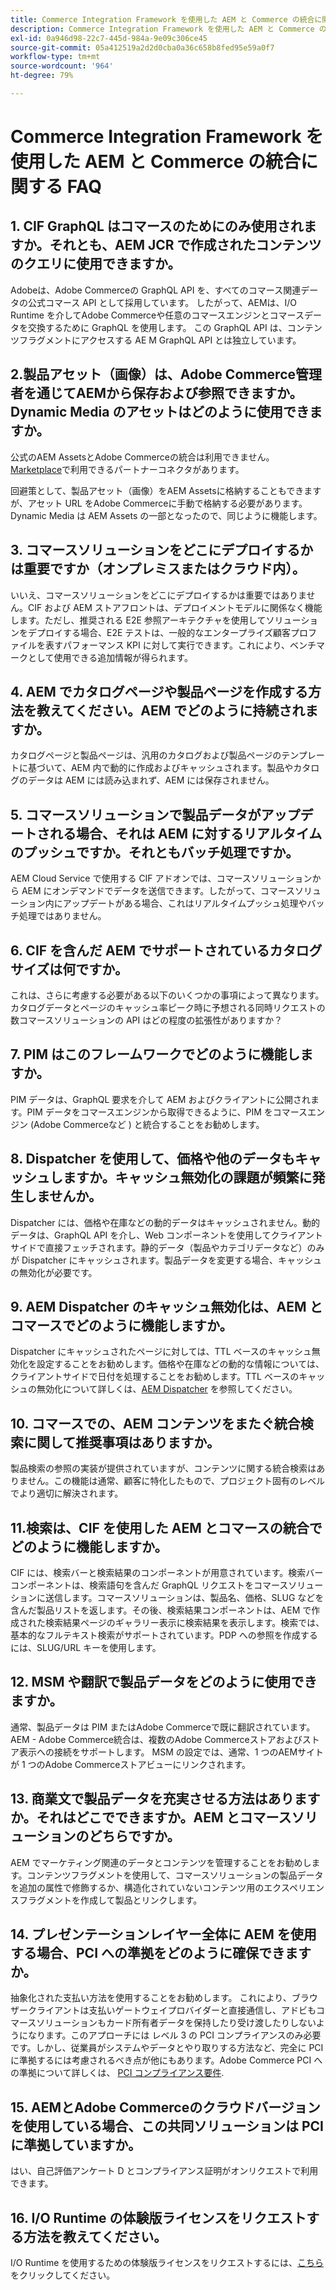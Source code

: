 ```yaml
---
title: Commerce Integration Framework を使用した AEM と Commerce の統合に関する FAQ
description: Commerce Integration Framework を使用した AEM と Commerce の統合に関する FAQ
exl-id: 0a946d98-22c7-445d-984a-9e09c306ce45
source-git-commit: 05a412519a2d2d0cba0a36c658b8fed95e59a0f7
workflow-type: tm+mt
source-wordcount: '964'
ht-degree: 79%

---
```


# Commerce Integration Framework を使用した AEM と Commerce の統合に関する FAQ

## 1. CIF GraphQL はコマースのためにのみ使用されますか。それとも、AEM JCR で作成されたコンテンツのクエリに使用できますか。

Adobeは、Adobe Commerceの GraphQL API を、すべてのコマース関連データの公式コマース API として採用しています。 したがって、AEMは、I/O Runtime を介してAdobe Commerceや任意のコマースエンジンとコマースデータを交換するために GraphQL を使用します。 この GraphQL API は、コンテンツフラグメントにアクセスする AE M GraphQL API とは独立しています。

## 2.製品アセット（画像）は、Adobe Commerce管理者を通じてAEMから保存および参照できますか。 Dynamic Media のアセットはどのように使用できますか。

公式のAEM AssetsとAdobe Commerceの統合は利用できません。 [Marketplace](https://marketplace.magento.com/bounteous-dam.html)で利用できるパートナーコネクタがあります。

回避策として、製品アセット（画像）をAEM Assetsに格納することもできますが、アセット URL をAdobe Commerceに手動で格納する必要があります。 Dynamic Media は AEM Assets の一部となったので、同じように機能します。

## 3. コマースソリューションをどこにデプロイするかは重要ですか（オンプレミスまたはクラウド内）。

いいえ、コマースソリューションをどこにデプロイするかは重要ではありません。CIF および AEM ストアフロントは、デプロイメントモデルに関係なく機能します。ただし、推奨される E2E 参照アーキテクチャを使用してソリューションをデプロイする場合、E2E テストは、一般的なエンタープライズ顧客プロファイルを表すパフォーマンス KPI に対して実行できます。これにより、ベンチマークとして使用できる追加情報が得られます。

## 4. AEM でカタログページや製品ページを作成する方法を教えてください。AEM でどのように持続されますか。

カタログページと製品ページは、汎用のカタログおよび製品ページのテンプレートに基づいて、AEM 内で動的に作成およびキャッシュされます。製品やカタログのデータは AEM には読み込まれず、AEM には保存されません。

## 5. コマースソリューションで製品データがアップデートされる場合、それは AEM に対するリアルタイムのプッシュですか。それともバッチ処理ですか。

AEM Cloud Service で使用する CIF アドオンでは、コマースソリューションから AEM にオンデマンドでデータを送信できます。したがって、コマースソリューション内にアップデートがある場合、これはリアルタイムプッシュ処理やバッチ処理ではありません。

## 6. CIF を含んだ AEM でサポートされているカタログサイズは何ですか。

これは、さらに考慮する必要がある以下のいくつかの事項によって異なります。カタログデータとページのキャッシュ率ピーク時に予想される同時リクエストの数コマースソリューションの API はどの程度の拡張性がありますか？

## 7. PIM はこのフレームワークでどのように機能しますか。

PIM データは、GraphQL 要求を介して AEM およびクライアントに公開されます。PIM データをコマースエンジンから取得できるように、PIM をコマースエンジン (Adobe Commerceなど ) と統合することをお勧めします。

## 8. Dispatcher を使用して、価格や他のデータもキャッシュしますか。キャッシュ無効化の課題が頻繁に発生しませんか。

Dispatcher には、価格や在庫などの動的データはキャッシュされません。動的データは、GraphQL API を介し、Web コンポーネントを使用してクライアントサイドで直接フェッチされます。静的データ（製品やカテゴリデータなど）のみが Dispatcher にキャッシュされます。製品データを変更する場合、キャッシュの無効化が必要です。

## 9. AEM Dispatcher のキャッシュ無効化は、AEM とコマースでどのように機能しますか。

Dispatcher にキャッシュされたページに対しては、TTL ベースのキャッシュ無効化を設定することをお勧めします。価格や在庫などの動的な情報については、クライアントサイドで日付を処理することをお勧めします。TTL ベースのキャッシュの無効化について詳しくは、[AEM Dispatcher](https://helpx.adobe.com/jp/experience-manager/kb/optimizing-the-dispatcher-cache.html) を参照してください。

## 10. コマースでの、AEM コンテンツをまたぐ統合検索に関して推奨事項はありますか。

製品検索の参照の実装が提供されていますが、コンテンツに関する統合検索はありません。この機能は通常、顧客に特化したもので、プロジェクト固有のレベルでより適切に解決されます。

## 11.検索は、CIF を使用した AEM とコマースの統合でどのように機能しますか。

CIF には、検索バーと検索結果のコンポーネントが用意されています。検索バーコンポーネントは、検索語句を含んだ GraphQL リクエストをコマースソリューションに送信します。コマースソリューションは、製品名、価格、SLUG などを含んだ製品リストを返します。その後、検索結果コンポーネントは、AEM で作成された検索結果ページのギャラリー表示に検索結果を表示します。検索では、基本的なフルテキスト検索がサポートされています。PDP への参照を作成するには、SLUG/URL キーを使用します。

## 12. MSM や翻訳で製品データをどのように使用できますか。

通常、製品データは PIM またはAdobe Commerceで既に翻訳されています。 AEM - Adobe Commerce統合は、複数のAdobe Commerceストアおよびストア表示への接続をサポートします。 MSM の設定では、通常、1 つのAEMサイトが 1 つのAdobe Commerceストアビューにリンクされます。

## 13. 商業文で製品データを充実させる方法はありますか。それはどこでできますか。AEM とコマースソリューションのどちらですか。

AEM でマーケティング関連のデータとコンテンツを管理することをお勧めします。コンテンツフラグメントを使用して、コマースソリューションの製品データを追加の属性で修飾するか、構造化されていないコンテンツ用のエクスペリエンスフラグメントを作成して製品とリンクします。

## 14. プレゼンテーションレイヤー全体に AEM を使用する場合、PCI への準拠をどのように確保できますか。

抽象化された支払い方法を使用することをお勧めします。 これにより、ブラウザークライアントは支払いゲートウェイプロバイダーと直接通信し、アドビもコマースソリューションもカード所有者データを保持したり受け渡したりしないようになります。このアプローチには レベル 3 の PCI コンプライアンスのみ必要です。しかし、従業員がシステムやデータとやり取りする方法など、完全に PCI に準拠するには考慮されるべき点が他にもあります。Adobe Commerce PCI への準拠について詳しくは、 [PCI コンプライアンス要件](https://business.adobe.com/products/magento/pci-compliance.html).

## 15. AEMとAdobe Commerceのクラウドバージョンを使用している場合、この共同ソリューションは PCI に準拠していますか。

はい、自己評価アンケート D とコンプライアンス証明がオンリクエストで利用できます。

## 16. I/O Runtime の体験版ライセンスをリクエストする方法を教えてください。

I/O Runtime を使用するための体験版ライセンスをリクエストするには、[こちら](https://developer.adobe.com/app-builder/trial/)をクリックしてください。

